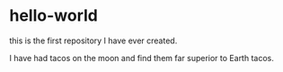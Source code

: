 # hello-world
this is the first repository I have ever created.

I have had tacos on the moon and find them far superior to Earth tacos.
